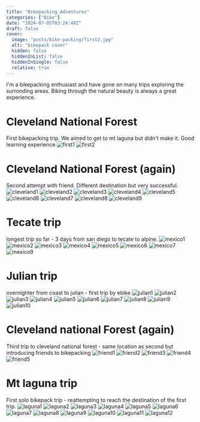 ```yaml
---
title: "Bikepacking Adventures"
categories: ["Bike"]
date: "2024-07-05T03:24:40Z"
draft: false
cover:
  image: "posts/bike-packing/first2.jpg"
  alt: "bikepack cover"
  hidden: false
  hiddenInList: false
  hiddenInSingle: false
  relative: true
---
```


I'm a bikepacking enthusiast and have gone on many trips exploring the surronding areas. Biking through the natural beauty is always a great experience.

# Cleveland National Forest
First bikepacking trip. We aimed to get to mt laguna but didn't make it. Good learning experience
![first1](first1.jpg)
![first2](first2.jpg)

# Cleveland National Forest (again)
Second attempt with friend. Different destination but very successful.
![cleveland1](cleveland1.jpg)
![cleveland2](cleveland2.jpg)
![cleveland3](cleveland3.jpg)
![cleveland4](cleveland4.jpg)
![cleveland5](cleveland5.jpg)
![cleveland6](cleveland6.jpg)
![cleveland7](cleveland7.jpg)
![cleveland8](cleveland8.jpg)
![cleveland9](cleveland9.jpg)

# Tecate trip
longest trip so far - 3 days from san diego to tecate to alpine.
![mexico1](mexico1.jpg)
![mexico2](mexico2.jpg)
![mexico3](mexico3.jpg)
![mexico4](mexico4.jpg)
![mexico5](mexico5.jpg)
![mexico6](mexico6.jpg)
![mexico7](mexico7.jpg)
![mexico9](mexico9.jpg)

# Julian trip
overnighter from coast to julian - first trip by ebike
![julian1](julian1.jpg)
![julian2](julian2.jpg)
![julian3](julian3.jpg)
![julian4](julian4.jpg)
![julian5](julian5.jpg)
![julian6](julian6.jpg)
![julian7](julian7.jpg)
![julian8](julian8.jpg)
![julian9](julian9.jpg)
![julian10](julian10.jpg)

# Cleveland national Forest (again)
Third trip to cleveland national forest - same location as second but introducing friends to bikepacking
![friend1](friend1.jpg)
![friend2](friend2.jpg)
![friend3](friend3.jpg)
![friend4](friend4.jpg)
![friend5](friend5.jpg)

# Mt laguna trip
First solo bikepack trip - reattempting to reach the destination of the first trip.
![laguna1](laguna1.jpg)
![laguna2](laguna2.jpg)
![laguna3](laguna3.jpg)
![laguna4](laguna4.jpg)
![laguna5](laguna5.jpg)
![laguna6](laguna6.jpg)
![laguna7](laguna7.jpg)
![laguna8](laguna8.jpg)
![laguna9](laguna9.jpg)
![laguna10](laguna10.jpg)
![laguna11](laguna11.jpg)
![laguna12](laguna12.jpg)

